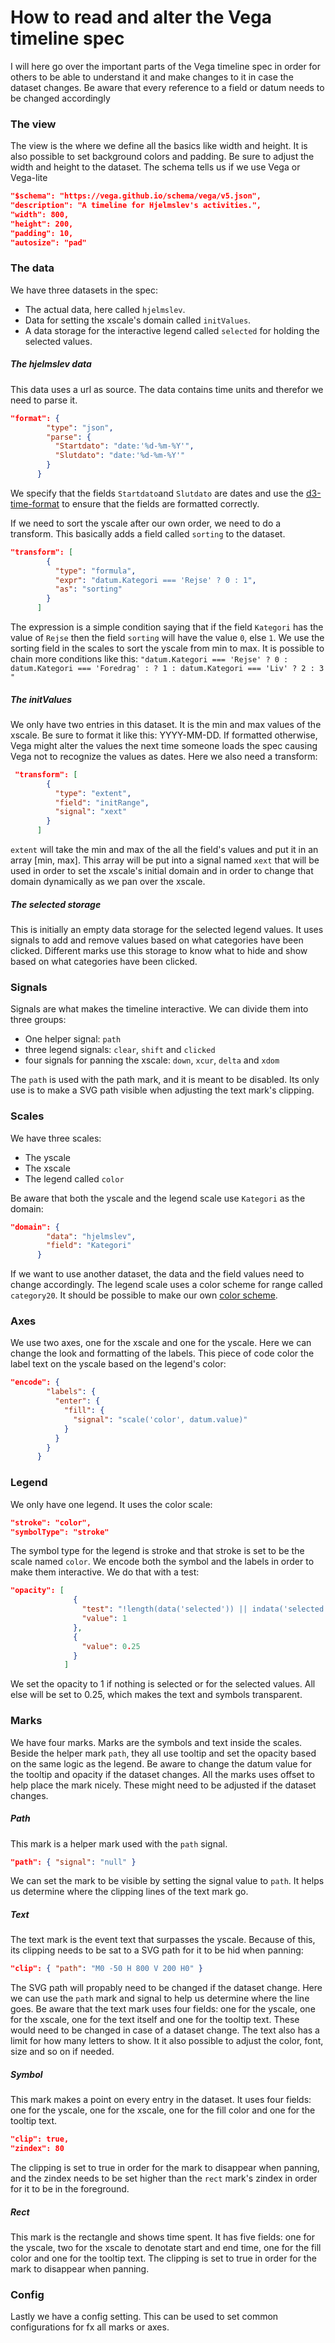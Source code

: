 # How to read and alter the Vega timeline spec


I will here go over the important parts of the Vega timeline spec in order for others to be able to understand it and make changes to it in case the dataset changes.
Be aware that every reference to a field or datum needs to be changed accordingly

### The view

The view is the where we define all the basics like width and height. It is also possible to set background colors and padding.
Be sure to adjust the width and height to the dataset.
The schema tells us if we use Vega or Vega-lite
```json
"$schema": "https://vega.github.io/schema/vega/v5.json",
"description": "A timeline for Hjelmslev's activities.",
"width": 800,
"height": 200,
"padding": 10,
"autosize": "pad"
```

### The data

We have three datasets in the spec:
* The actual data, here called `hjelmslev`.
* Data for setting the xscale's domain called `initValues`.
* A data storage for the interactive legend called `selected` for holding the selected values.

##### The hjelmslev data
This data uses a url as source. The data contains time units and therefor we need to parse it.
```json
"format": {
        "type": "json",
        "parse": {
          "Startdato": "date:'%d-%m-%Y'",
          "Slutdato": "date:'%d-%m-%Y'"
        }
      }
```
We specify that the fields `Startdato`and `Slutdato` are dates and use the [d3-time-format](https://github.com/d3/d3-time-format/#locale_format) to ensure that the fields are formatted correctly.

If we need to sort the yscale after our own order, we need to do a transform. This basically adds a field called `sorting` to the dataset.
```json
"transform": [
        {
          "type": "formula",
          "expr": "datum.Kategori === 'Rejse' ? 0 : 1",
          "as": "sorting"
        }
      ]
```
The expression is a simple condition saying that if the field `Kategori` has the value of `Rejse` then the field `sorting` will have the value `0`, else `1`. 
We use the sorting field in the scales to sort the yscale from min to max. It is possible to chain more conditions like this:
`"datum.Kategori === 'Rejse' ? 0 : datum.Kategori === 'Foredrag' : ? 1 : datum.Kategori === 'Liv' ? 2 : 3 "`

##### The initValues
We only have two entries in this dataset. It is the min and max values of the xscale. Be sure to format it like this: YYYY-MM-DD. If formatted otherwise, Vega might alter the values the next time someone loads the spec causing Vega not to recognize the values as dates. 
Here we also need a transform:
```json
 "transform": [
        {
          "type": "extent",
          "field": "initRange",
          "signal": "xext"
        }
      ]
```
`extent` will take the min and max of the all the field's values and put it in an array \[min, max]. This array will be put into a signal named `xext` 
that will be used in order to set the xscale's initial domain and in order to change that domain dynamically as we pan over the xscale.

##### The selected storage
This is initially an empty data storage for the selected legend values. It uses signals to add and remove values based on what categories have been clicked.
Different marks use this storage to know what to hide and show based on what categories have been clicked.

### Signals

Signals are what makes the timeline interactive. We can divide them into three groups:
* One helper signal: `path`
* three legend signals: `clear`, `shift` and `clicked`
* four signals for panning the xscale: `down`, `xcur`, `delta` and `xdom`

The `path` is used with the path mark, and it is meant to be disabled. Its only use is to make a SVG path visible when adjusting the text mark's clipping.

### Scales

We have three scales:
* The yscale
* The xscale
* The legend called `color`

Be aware that both the yscale and the legend scale use `Kategori` as the domain:
```json
"domain": {
        "data": "hjelmslev",
        "field": "Kategori"
      }
```
If we want to use another dataset, the data and the field values need to change accordingly.
The legend scale uses a color scheme for range called `category20`. It should be possible to make our own [color scheme](https://vega.github.io/vega/docs/schemes/).

### Axes

We use two axes, one for the xscale and one for the yscale. Here we can change the look and formatting of the labels.
This piece of code color the label text on the yscale based on the legend's color:
```json
"encode": {
        "labels": {
          "enter": {
            "fill": {
              "signal": "scale('color', datum.value)"
            }
          }
        }
      }
```

### Legend

We only have one legend. It uses the color scale:
```json
"stroke": "color",
"symbolType": "stroke"
```
The symbol type for the legend is stroke and that stroke is set to be the scale named `color`. We encode both the symbol and the labels in order to make them interactive. We do that with a test:
```json
"opacity": [
              {
                "test": "!length(data('selected')) || indata('selected', 'value', datum.value)",
                "value": 1
              },
              {
                "value": 0.25
              }
            ]
```
We set the opacity to 1 if nothing is selected or for the selected values. All else will be set to 0.25, which makes the text and symbols transparent.


### Marks

We have four marks. Marks are the symbols and text inside the scales. Beside the helper mark `path`, they all use tooltip and set the opacity based on the same logic as the legend. Be aware to change the datum value for the tooltip and opacity if the dataset changes.
All the marks uses offset to help place the mark nicely. These might need to be adjusted if the dataset changes.

##### Path
This mark is a helper mark used with the `path` signal.
```json
"path": { "signal": "null" }
```
We can set the mark to be visible by setting the signal value to `path`. It helps us determine where the clipping lines of the text mark go.

##### Text
The text mark is the event text that surpasses the yscale. Because of this, its clipping needs to be sat to a SVG path for it to be hid when panning:
```json
"clip": { "path": "M0 -50 H 800 V 200 H0" }
```
The SVG path will propably need to be changed if the dataset change. Here we can use the `path` mark and signal to help us determine where the line goes. 
Be aware that the text mark uses four fields: one for the yscale, one for the xscale, one for the text itself and one for the tooltip text. These would need to be changed in case of a dataset change.
The text also has a limit for how many letters to show. It it also possible to adjust the color, font, size and so on if needed.

##### Symbol
This mark makes a point on every entry in the dataset. It uses four fields: one for the yscale, one for the xscale, one for the fill color and one for the tooltip text.
```json
"clip": true,
"zindex": 80
```
The clipping is set to true in order for the mark to disappear when panning, and the zindex needs to be set higher than the `rect` mark's zindex in order for it to be in the foreground.

##### Rect
This mark is the rectangle and shows time spent. It has five fields: one for the yscale, two for the xscale to denotate start and end time, one for the fill color and one for the tooltip text.
The clipping is set to true in order for the mark to disappear when panning.

### Config
Lastly we have a config setting. This can be used to set common configurations for fx all marks or axes.
